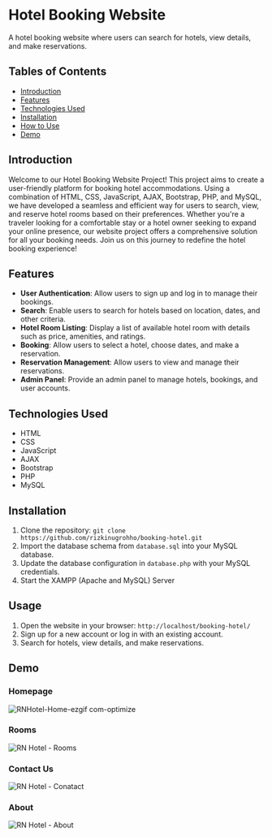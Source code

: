# Hotel Booking Website
A hotel booking website where users can search for hotels, view details, and make reservations.

## Tables of Contents
- [Introduction](#introduction)
- [Features](#features)
- [Technologies Used](#technologies-used)
- [Installation](#installation)
- [How to Use](#usage)
- [Demo](#Demo)

## Introduction
Welcome to our Hotel Booking Website Project! This project aims to create a user-friendly platform for booking hotel accommodations. Using a combination of HTML, CSS, JavaScript, AJAX, Bootstrap, PHP, and MySQL,
we have developed a seamless and efficient way for users to search, view, and reserve hotel rooms based on their preferences. Whether you're a traveler looking for a comfortable stay or a hotel owner seeking to
expand your online presence, our website project offers a comprehensive solution for all your booking needs. Join us on this journey to redefine the hotel booking experience!

## Features
- **User Authentication**: Allow users to sign up and log in to manage their bookings.
- **Search**: Enable users to search for hotels based on location, dates, and other criteria.
- **Hotel Room Listing**: Display a list of available hotel room with details such as price, amenities, and ratings.
- **Booking**: Allow users to select a hotel, choose dates, and make a reservation.
- **Reservation Management**: Allow users to view and manage their reservations.
- **Admin Panel**: Provide an admin panel to manage hotels, bookings, and user accounts.

## Technologies Used
- HTML
- CSS
- JavaScript
- AJAX
- Bootstrap
- PHP
- MySQL

## Installation
1. Clone the repository: `git clone https://github.com/rizkinugrohho/booking-hotel.git`
2. Import the database schema from `database.sql` into your MySQL database.
3. Update the database configuration in `database.php` with your MySQL credentials.
4. Start the XAMPP (Apache and MySQL) Server

## Usage
1. Open the website in your browser: `http://localhost/booking-hotel/`
2. Sign up for a new account or log in with an existing account.
3. Search for hotels, view details, and make reservations.

## Demo

### Homepage
![RNHotel-Home-ezgif com-optimize](https://github.com/rizkinugrohho/booking-hotel/assets/36374356/e9e26a7f-b3a6-4658-9d89-573e417f40a4)

### Rooms
![RN Hotel - Rooms](https://github.com/rizkinugrohho/booking-hotel/assets/36374356/b036a01f-3ab0-4f1a-b34a-ee13eb549d9c)

### Contact Us
![RN Hotel - Conatact](https://github.com/rizkinugrohho/booking-hotel/assets/36374356/0a20d086-9329-4aad-a7ae-9881f6be0fcd) 

### About
![RN Hotel - About](https://github.com/rizkinugrohho/booking-hotel/assets/36374356/480e7513-a355-4ea6-9ded-c33d5e8576bd)
